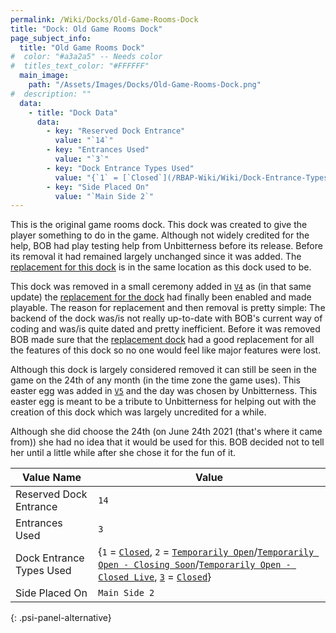 ```yaml
---
permalink: /Wiki/Docks/Old-Game-Rooms-Dock
title: "Dock: Old Game Rooms Dock"
page_subject_info:
  title: "Old Game Rooms Dock"
#  color: "#a3a2a5" -- Needs color
#  titles_text_color: "#FFFFFF"
  main_image:
    path: "/Assets/Images/Docks/Old-Game-Rooms-Dock.png"
#  description: ""
  data:
    - title: "Dock Data"
      data:
        - key: "Reserved Dock Entrance"
          value: "`14`"
        - key: "Entrances Used"
          value: "`3`"
        - key: "Dock Entrance Types Used"
          value: "{`1` = [`Closed`](/RBAP-Wiki/Wiki/Dock-Entrance-Types/Closed), `2` = [`Temporarily Open`](/RBAP-Wiki/Wiki/Dock-Entrance-Types/Temporarily-Open)/[`Temporarily Open - Closing Soon`](/RBAP-Wiki/Wiki/Dock-Entrance-Types/Temporarily-Open-Closing-Soon)/[`Temporarily Open - Closed Live`](/RBAP-Wiki/Wiki/Dock-Entrance-Types/Temporarily-Open-Closed-Live), `3` = [`Closed`](/RBAP-Wiki/Wiki/Dock-Entrance-Types/Closed)}"
        - key: "Side Placed On"
          value: "`Main Side 2`"
---
```


This is the original game rooms dock. This dock was created to give the player something to do in the game. Although not widely credited for the help, BOB had play testing help from Unbitterness before its release. Before its removal it had remained largely unchanged since it was added. The [replacement for this dock](/RBAP-Wiki/Wiki/Docks/Game-Rooms-Dock) is in the same location as this dock used to be.

This dock was removed in a small ceremony added in [`V4`](/RBAP-Wiki/Posts/Update-Log/4-0-0) as (in that same update) the [replacement for the dock](/RBAP-Wiki/Wiki/Docks/Game-Rooms-Dock) had finally been enabled and made playable. The reason for replacement and then removal is pretty simple: The backend of the dock was/is not really up-to-date with BOB's current way of coding and was/is quite dated and pretty inefficient. Before it was removed BOB made sure that the [replacement dock](/RBAP-Wiki/Wiki/Docks/Game-Rooms-Dock) had a good replacement for all the features of this dock so no one would feel like major features were lost.

Although this dock is largely considered removed it can still be seen in the game on the 24th of any month (in the time zone the game uses). This easter egg was added in [`V5`](/RBAP-Wiki/Posts/Update-Log/5-0-0) and the day was chosen by Unbitterness. This easter egg is meant to be a tribute to Unbitterness for helping out with the creation of this dock which was largely uncredited for a while.

Although she did choose the 24th (on June 24th 2021 (that's where it came from)) she had no idea that it would be used for this. BOB decided not to tell her until a little while after she chose it for the fun of it.

| Value Name               | Value |
|-|-|
| Reserved Dock Entrance   | `14` |
| Entrances Used           | `3` |
| Dock Entrance Types Used | {`1` = [`Closed`](/RBAP-Wiki/Wiki/Dock-Entrance-Types/Closed), `2` = [`Temporarily Open`](/RBAP-Wiki/Wiki/Dock-Entrance-Types/Temporarily-Open)/[`Temporarily Open - Closing Soon`](/RBAP-Wiki/Wiki/Dock-Entrance-Types/Temporarily-Open-Closing-Soon)/[`Temporarily Open - Closed Live`](/RBAP-Wiki/Wiki/Dock-Entrance-Types/Temporarily-Open-Closed-Live), [`3`](/RBAP-Wiki/Wiki/Value-Types#number) = [`Closed`](/RBAP-Wiki/Wiki/Dock-Entrance-Types/Closed)} |
| Side Placed On           | `Main Side 2` |
{: .psi-panel-alternative}

<img class="dock-image" src="/RBAP-Wiki/Assets/Images/Docks/Old-Game-Rooms-Dock.png" alt="">